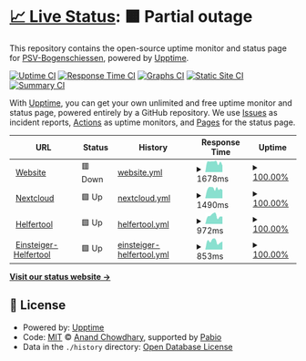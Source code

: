 # [📈 Live Status](https://PSV-Bogenschiessen.github.io/uptime-monitor): <!--live status--> **🟧 Partial outage**

This repository contains the open-source uptime monitor and status page for [PSV-Bogenschiessen](https://PSV-Bogenschiessen.github.io/uptime-monitor), powered by [Upptime](https://github.com/upptime/upptime).

[![Uptime CI](https://github.com/PSV-Bogenschiessen/uptime-monitor/workflows/Uptime%20CI/badge.svg)](https://github.com/PSV-Bogenschiessen/uptime-monitor/actions?query=workflow%3A%22Uptime+CI%22)
[![Response Time CI](https://github.com/PSV-Bogenschiessen/uptime-monitor/workflows/Response%20Time%20CI/badge.svg)](https://github.com/PSV-Bogenschiessen/uptime-monitor/actions?query=workflow%3A%22Response+Time+CI%22)
[![Graphs CI](https://github.com/PSV-Bogenschiessen/uptime-monitor/workflows/Graphs%20CI/badge.svg)](https://github.com/PSV-Bogenschiessen/uptime-monitor/actions?query=workflow%3A%22Graphs+CI%22)
[![Static Site CI](https://github.com/PSV-Bogenschiessen/uptime-monitor/workflows/Static%20Site%20CI/badge.svg)](https://github.com/PSV-Bogenschiessen/uptime-monitor/actions?query=workflow%3A%22Static+Site+CI%22)
[![Summary CI](https://github.com/PSV-Bogenschiessen/uptime-monitor/workflows/Summary%20CI/badge.svg)](https://github.com/PSV-Bogenschiessen/uptime-monitor/actions?query=workflow%3A%22Summary+CI%22)

With [Upptime](https://upptime.js.org), you can get your own unlimited and free uptime monitor and status page, powered entirely by a GitHub repository. We use [Issues](https://github.com/PSV-Bogenschiessen/uptime-monitor/issues) as incident reports, [Actions](https://github.com/PSV-Bogenschiessen/uptime-monitor/actions) as uptime monitors, and [Pages](https://PSV-Bogenschiessen.github.io/uptime-monitor) for the status page.

<!--start: status pages-->
<!-- This summary is generated by Upptime (https://github.com/upptime/upptime) -->
<!-- Do not edit this manually, your changes will be overwritten -->
<!-- prettier-ignore -->
| URL | Status | History | Response Time | Uptime |
| --- | ------ | ------- | ------------- | ------ |
| <img alt="" src="https://icons.duckduckgo.com/ip3/bogen-psv.de.ico" height="13"> [Website](https://bogen-psv.de) | 🟥 Down | [website.yml](https://github.com/PSV-Bogenschiessen/uptime-monitor/commits/HEAD/history/website.yml) | <details><summary><img alt="Response time graph" src="./graphs/website/response-time-week.png" height="20"> 1678ms</summary><br><a href="https://PSV-Bogenschiessen.github.io/uptime-monitor/history/website"><img alt="Response time 1464" src="https://img.shields.io/endpoint?url=https%3A%2F%2Fraw.githubusercontent.com%2FPSV-Bogenschiessen%2Fuptime-monitor%2FHEAD%2Fapi%2Fwebsite%2Fresponse-time.json"></a><br><a href="https://PSV-Bogenschiessen.github.io/uptime-monitor/history/website"><img alt="24-hour response time 1109" src="https://img.shields.io/endpoint?url=https%3A%2F%2Fraw.githubusercontent.com%2FPSV-Bogenschiessen%2Fuptime-monitor%2FHEAD%2Fapi%2Fwebsite%2Fresponse-time-day.json"></a><br><a href="https://PSV-Bogenschiessen.github.io/uptime-monitor/history/website"><img alt="7-day response time 1678" src="https://img.shields.io/endpoint?url=https%3A%2F%2Fraw.githubusercontent.com%2FPSV-Bogenschiessen%2Fuptime-monitor%2FHEAD%2Fapi%2Fwebsite%2Fresponse-time-week.json"></a><br><a href="https://PSV-Bogenschiessen.github.io/uptime-monitor/history/website"><img alt="30-day response time 1506" src="https://img.shields.io/endpoint?url=https%3A%2F%2Fraw.githubusercontent.com%2FPSV-Bogenschiessen%2Fuptime-monitor%2FHEAD%2Fapi%2Fwebsite%2Fresponse-time-month.json"></a><br><a href="https://PSV-Bogenschiessen.github.io/uptime-monitor/history/website"><img alt="1-year response time 1464" src="https://img.shields.io/endpoint?url=https%3A%2F%2Fraw.githubusercontent.com%2FPSV-Bogenschiessen%2Fuptime-monitor%2FHEAD%2Fapi%2Fwebsite%2Fresponse-time-year.json"></a></details> | <details><summary><a href="https://PSV-Bogenschiessen.github.io/uptime-monitor/history/website">100.00%</a></summary><a href="https://PSV-Bogenschiessen.github.io/uptime-monitor/history/website"><img alt="All-time uptime 99.86%" src="https://img.shields.io/endpoint?url=https%3A%2F%2Fraw.githubusercontent.com%2FPSV-Bogenschiessen%2Fuptime-monitor%2FHEAD%2Fapi%2Fwebsite%2Fuptime.json"></a><br><a href="https://PSV-Bogenschiessen.github.io/uptime-monitor/history/website"><img alt="24-hour uptime 99.99%" src="https://img.shields.io/endpoint?url=https%3A%2F%2Fraw.githubusercontent.com%2FPSV-Bogenschiessen%2Fuptime-monitor%2FHEAD%2Fapi%2Fwebsite%2Fuptime-day.json"></a><br><a href="https://PSV-Bogenschiessen.github.io/uptime-monitor/history/website"><img alt="7-day uptime 100.00%" src="https://img.shields.io/endpoint?url=https%3A%2F%2Fraw.githubusercontent.com%2FPSV-Bogenschiessen%2Fuptime-monitor%2FHEAD%2Fapi%2Fwebsite%2Fuptime-week.json"></a><br><a href="https://PSV-Bogenschiessen.github.io/uptime-monitor/history/website"><img alt="30-day uptime 100.00%" src="https://img.shields.io/endpoint?url=https%3A%2F%2Fraw.githubusercontent.com%2FPSV-Bogenschiessen%2Fuptime-monitor%2FHEAD%2Fapi%2Fwebsite%2Fuptime-month.json"></a><br><a href="https://PSV-Bogenschiessen.github.io/uptime-monitor/history/website"><img alt="1-year uptime 99.86%" src="https://img.shields.io/endpoint?url=https%3A%2F%2Fraw.githubusercontent.com%2FPSV-Bogenschiessen%2Fuptime-monitor%2FHEAD%2Fapi%2Fwebsite%2Fuptime-year.json"></a></details>
| <img alt="" src="https://icons.duckduckgo.com/ip3/cloud.bogen-psv.de.ico" height="13"> [Nextcloud](https://cloud.bogen-psv.de) | 🟩 Up | [nextcloud.yml](https://github.com/PSV-Bogenschiessen/uptime-monitor/commits/HEAD/history/nextcloud.yml) | <details><summary><img alt="Response time graph" src="./graphs/nextcloud/response-time-week.png" height="20"> 1490ms</summary><br><a href="https://PSV-Bogenschiessen.github.io/uptime-monitor/history/nextcloud"><img alt="Response time 1642" src="https://img.shields.io/endpoint?url=https%3A%2F%2Fraw.githubusercontent.com%2FPSV-Bogenschiessen%2Fuptime-monitor%2FHEAD%2Fapi%2Fnextcloud%2Fresponse-time.json"></a><br><a href="https://PSV-Bogenschiessen.github.io/uptime-monitor/history/nextcloud"><img alt="24-hour response time 1283" src="https://img.shields.io/endpoint?url=https%3A%2F%2Fraw.githubusercontent.com%2FPSV-Bogenschiessen%2Fuptime-monitor%2FHEAD%2Fapi%2Fnextcloud%2Fresponse-time-day.json"></a><br><a href="https://PSV-Bogenschiessen.github.io/uptime-monitor/history/nextcloud"><img alt="7-day response time 1490" src="https://img.shields.io/endpoint?url=https%3A%2F%2Fraw.githubusercontent.com%2FPSV-Bogenschiessen%2Fuptime-monitor%2FHEAD%2Fapi%2Fnextcloud%2Fresponse-time-week.json"></a><br><a href="https://PSV-Bogenschiessen.github.io/uptime-monitor/history/nextcloud"><img alt="30-day response time 1400" src="https://img.shields.io/endpoint?url=https%3A%2F%2Fraw.githubusercontent.com%2FPSV-Bogenschiessen%2Fuptime-monitor%2FHEAD%2Fapi%2Fnextcloud%2Fresponse-time-month.json"></a><br><a href="https://PSV-Bogenschiessen.github.io/uptime-monitor/history/nextcloud"><img alt="1-year response time 1642" src="https://img.shields.io/endpoint?url=https%3A%2F%2Fraw.githubusercontent.com%2FPSV-Bogenschiessen%2Fuptime-monitor%2FHEAD%2Fapi%2Fnextcloud%2Fresponse-time-year.json"></a></details> | <details><summary><a href="https://PSV-Bogenschiessen.github.io/uptime-monitor/history/nextcloud">100.00%</a></summary><a href="https://PSV-Bogenschiessen.github.io/uptime-monitor/history/nextcloud"><img alt="All-time uptime 99.87%" src="https://img.shields.io/endpoint?url=https%3A%2F%2Fraw.githubusercontent.com%2FPSV-Bogenschiessen%2Fuptime-monitor%2FHEAD%2Fapi%2Fnextcloud%2Fuptime.json"></a><br><a href="https://PSV-Bogenschiessen.github.io/uptime-monitor/history/nextcloud"><img alt="24-hour uptime 100.00%" src="https://img.shields.io/endpoint?url=https%3A%2F%2Fraw.githubusercontent.com%2FPSV-Bogenschiessen%2Fuptime-monitor%2FHEAD%2Fapi%2Fnextcloud%2Fuptime-day.json"></a><br><a href="https://PSV-Bogenschiessen.github.io/uptime-monitor/history/nextcloud"><img alt="7-day uptime 100.00%" src="https://img.shields.io/endpoint?url=https%3A%2F%2Fraw.githubusercontent.com%2FPSV-Bogenschiessen%2Fuptime-monitor%2FHEAD%2Fapi%2Fnextcloud%2Fuptime-week.json"></a><br><a href="https://PSV-Bogenschiessen.github.io/uptime-monitor/history/nextcloud"><img alt="30-day uptime 99.63%" src="https://img.shields.io/endpoint?url=https%3A%2F%2Fraw.githubusercontent.com%2FPSV-Bogenschiessen%2Fuptime-monitor%2FHEAD%2Fapi%2Fnextcloud%2Fuptime-month.json"></a><br><a href="https://PSV-Bogenschiessen.github.io/uptime-monitor/history/nextcloud"><img alt="1-year uptime 99.87%" src="https://img.shields.io/endpoint?url=https%3A%2F%2Fraw.githubusercontent.com%2FPSV-Bogenschiessen%2Fuptime-monitor%2FHEAD%2Fapi%2Fnextcloud%2Fuptime-year.json"></a></details>
| <img alt="" src="https://icons.duckduckgo.com/ip3/helfer.bogen-psv.de.ico" height="13"> [Helfertool](https://helfer.bogen-psv.de) | 🟩 Up | [helfertool.yml](https://github.com/PSV-Bogenschiessen/uptime-monitor/commits/HEAD/history/helfertool.yml) | <details><summary><img alt="Response time graph" src="./graphs/helfertool/response-time-week.png" height="20"> 972ms</summary><br><a href="https://PSV-Bogenschiessen.github.io/uptime-monitor/history/helfertool"><img alt="Response time 913" src="https://img.shields.io/endpoint?url=https%3A%2F%2Fraw.githubusercontent.com%2FPSV-Bogenschiessen%2Fuptime-monitor%2FHEAD%2Fapi%2Fhelfertool%2Fresponse-time.json"></a><br><a href="https://PSV-Bogenschiessen.github.io/uptime-monitor/history/helfertool"><img alt="24-hour response time 867" src="https://img.shields.io/endpoint?url=https%3A%2F%2Fraw.githubusercontent.com%2FPSV-Bogenschiessen%2Fuptime-monitor%2FHEAD%2Fapi%2Fhelfertool%2Fresponse-time-day.json"></a><br><a href="https://PSV-Bogenschiessen.github.io/uptime-monitor/history/helfertool"><img alt="7-day response time 972" src="https://img.shields.io/endpoint?url=https%3A%2F%2Fraw.githubusercontent.com%2FPSV-Bogenschiessen%2Fuptime-monitor%2FHEAD%2Fapi%2Fhelfertool%2Fresponse-time-week.json"></a><br><a href="https://PSV-Bogenschiessen.github.io/uptime-monitor/history/helfertool"><img alt="30-day response time 865" src="https://img.shields.io/endpoint?url=https%3A%2F%2Fraw.githubusercontent.com%2FPSV-Bogenschiessen%2Fuptime-monitor%2FHEAD%2Fapi%2Fhelfertool%2Fresponse-time-month.json"></a><br><a href="https://PSV-Bogenschiessen.github.io/uptime-monitor/history/helfertool"><img alt="1-year response time 913" src="https://img.shields.io/endpoint?url=https%3A%2F%2Fraw.githubusercontent.com%2FPSV-Bogenschiessen%2Fuptime-monitor%2FHEAD%2Fapi%2Fhelfertool%2Fresponse-time-year.json"></a></details> | <details><summary><a href="https://PSV-Bogenschiessen.github.io/uptime-monitor/history/helfertool">100.00%</a></summary><a href="https://PSV-Bogenschiessen.github.io/uptime-monitor/history/helfertool"><img alt="All-time uptime 99.93%" src="https://img.shields.io/endpoint?url=https%3A%2F%2Fraw.githubusercontent.com%2FPSV-Bogenschiessen%2Fuptime-monitor%2FHEAD%2Fapi%2Fhelfertool%2Fuptime.json"></a><br><a href="https://PSV-Bogenschiessen.github.io/uptime-monitor/history/helfertool"><img alt="24-hour uptime 100.00%" src="https://img.shields.io/endpoint?url=https%3A%2F%2Fraw.githubusercontent.com%2FPSV-Bogenschiessen%2Fuptime-monitor%2FHEAD%2Fapi%2Fhelfertool%2Fuptime-day.json"></a><br><a href="https://PSV-Bogenschiessen.github.io/uptime-monitor/history/helfertool"><img alt="7-day uptime 100.00%" src="https://img.shields.io/endpoint?url=https%3A%2F%2Fraw.githubusercontent.com%2FPSV-Bogenschiessen%2Fuptime-monitor%2FHEAD%2Fapi%2Fhelfertool%2Fuptime-week.json"></a><br><a href="https://PSV-Bogenschiessen.github.io/uptime-monitor/history/helfertool"><img alt="30-day uptime 99.87%" src="https://img.shields.io/endpoint?url=https%3A%2F%2Fraw.githubusercontent.com%2FPSV-Bogenschiessen%2Fuptime-monitor%2FHEAD%2Fapi%2Fhelfertool%2Fuptime-month.json"></a><br><a href="https://PSV-Bogenschiessen.github.io/uptime-monitor/history/helfertool"><img alt="1-year uptime 99.93%" src="https://img.shields.io/endpoint?url=https%3A%2F%2Fraw.githubusercontent.com%2FPSV-Bogenschiessen%2Fuptime-monitor%2FHEAD%2Fapi%2Fhelfertool%2Fuptime-year.json"></a></details>
| <img alt="" src="https://icons.duckduckgo.com/ip3/einsteiger.anmeldung.bogen-psv.de.ico" height="13"> [Einsteiger-Helfertool](https://einsteiger.anmeldung.bogen-psv.de) | 🟩 Up | [einsteiger-helfertool.yml](https://github.com/PSV-Bogenschiessen/uptime-monitor/commits/HEAD/history/einsteiger-helfertool.yml) | <details><summary><img alt="Response time graph" src="./graphs/einsteiger-helfertool/response-time-week.png" height="20"> 853ms</summary><br><a href="https://PSV-Bogenschiessen.github.io/uptime-monitor/history/einsteiger-helfertool"><img alt="Response time 1108" src="https://img.shields.io/endpoint?url=https%3A%2F%2Fraw.githubusercontent.com%2FPSV-Bogenschiessen%2Fuptime-monitor%2FHEAD%2Fapi%2Feinsteiger-helfertool%2Fresponse-time.json"></a><br><a href="https://PSV-Bogenschiessen.github.io/uptime-monitor/history/einsteiger-helfertool"><img alt="24-hour response time 832" src="https://img.shields.io/endpoint?url=https%3A%2F%2Fraw.githubusercontent.com%2FPSV-Bogenschiessen%2Fuptime-monitor%2FHEAD%2Fapi%2Feinsteiger-helfertool%2Fresponse-time-day.json"></a><br><a href="https://PSV-Bogenschiessen.github.io/uptime-monitor/history/einsteiger-helfertool"><img alt="7-day response time 853" src="https://img.shields.io/endpoint?url=https%3A%2F%2Fraw.githubusercontent.com%2FPSV-Bogenschiessen%2Fuptime-monitor%2FHEAD%2Fapi%2Feinsteiger-helfertool%2Fresponse-time-week.json"></a><br><a href="https://PSV-Bogenschiessen.github.io/uptime-monitor/history/einsteiger-helfertool"><img alt="30-day response time 830" src="https://img.shields.io/endpoint?url=https%3A%2F%2Fraw.githubusercontent.com%2FPSV-Bogenschiessen%2Fuptime-monitor%2FHEAD%2Fapi%2Feinsteiger-helfertool%2Fresponse-time-month.json"></a><br><a href="https://PSV-Bogenschiessen.github.io/uptime-monitor/history/einsteiger-helfertool"><img alt="1-year response time 1108" src="https://img.shields.io/endpoint?url=https%3A%2F%2Fraw.githubusercontent.com%2FPSV-Bogenschiessen%2Fuptime-monitor%2FHEAD%2Fapi%2Feinsteiger-helfertool%2Fresponse-time-year.json"></a></details> | <details><summary><a href="https://PSV-Bogenschiessen.github.io/uptime-monitor/history/einsteiger-helfertool">100.00%</a></summary><a href="https://PSV-Bogenschiessen.github.io/uptime-monitor/history/einsteiger-helfertool"><img alt="All-time uptime 99.93%" src="https://img.shields.io/endpoint?url=https%3A%2F%2Fraw.githubusercontent.com%2FPSV-Bogenschiessen%2Fuptime-monitor%2FHEAD%2Fapi%2Feinsteiger-helfertool%2Fuptime.json"></a><br><a href="https://PSV-Bogenschiessen.github.io/uptime-monitor/history/einsteiger-helfertool"><img alt="24-hour uptime 100.00%" src="https://img.shields.io/endpoint?url=https%3A%2F%2Fraw.githubusercontent.com%2FPSV-Bogenschiessen%2Fuptime-monitor%2FHEAD%2Fapi%2Feinsteiger-helfertool%2Fuptime-day.json"></a><br><a href="https://PSV-Bogenschiessen.github.io/uptime-monitor/history/einsteiger-helfertool"><img alt="7-day uptime 100.00%" src="https://img.shields.io/endpoint?url=https%3A%2F%2Fraw.githubusercontent.com%2FPSV-Bogenschiessen%2Fuptime-monitor%2FHEAD%2Fapi%2Feinsteiger-helfertool%2Fuptime-week.json"></a><br><a href="https://PSV-Bogenschiessen.github.io/uptime-monitor/history/einsteiger-helfertool"><img alt="30-day uptime 99.87%" src="https://img.shields.io/endpoint?url=https%3A%2F%2Fraw.githubusercontent.com%2FPSV-Bogenschiessen%2Fuptime-monitor%2FHEAD%2Fapi%2Feinsteiger-helfertool%2Fuptime-month.json"></a><br><a href="https://PSV-Bogenschiessen.github.io/uptime-monitor/history/einsteiger-helfertool"><img alt="1-year uptime 99.93%" src="https://img.shields.io/endpoint?url=https%3A%2F%2Fraw.githubusercontent.com%2FPSV-Bogenschiessen%2Fuptime-monitor%2FHEAD%2Fapi%2Feinsteiger-helfertool%2Fuptime-year.json"></a></details>

<!--end: status pages-->

[**Visit our status website →**](https://PSV-Bogenschiessen.github.io/uptime-monitor)

## 📄 License

- Powered by: [Upptime](https://github.com/upptime/upptime)
- Code: [MIT](./LICENSE) © [Anand Chowdhary](https://anandchowdhary.com), supported by [Pabio](https://pabio.com)
- Data in the `./history` directory: [Open Database License](https://opendatacommons.org/licenses/odbl/1-0/)

